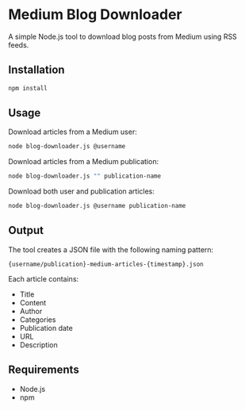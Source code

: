 # Medium Blog Downloader

A simple Node.js tool to download blog posts from Medium using RSS feeds.

## Installation
```bash
npm install
```

## Usage

Download articles from a Medium user:
```bash
node blog-downloader.js @username
```

Download articles from a Medium publication:
```bash
node blog-downloader.js "" publication-name
```

Download both user and publication articles:
```bash
node blog-downloader.js @username publication-name
```

## Output

The tool creates a JSON file with the following naming pattern:
```
{username/publication}-medium-articles-{timestamp}.json
```

Each article contains:
- Title
- Content
- Author
- Categories
- Publication date
- URL
- Description

## Requirements

- Node.js
- npm
